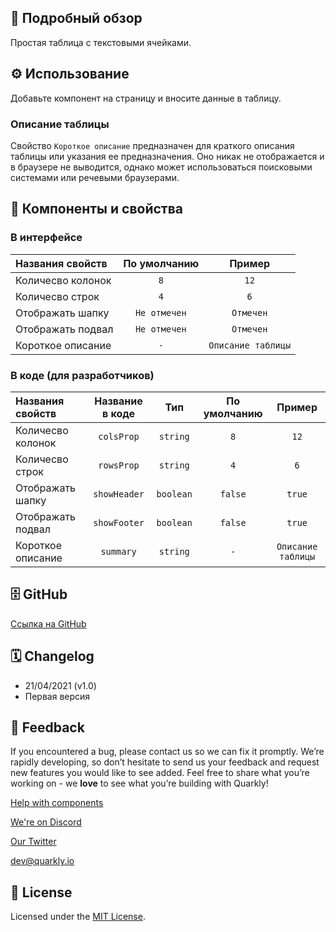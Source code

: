 ## 📖 Подробный обзор

Простая таблица с текстовыми ячейками.

## ⚙️ Использование

Добавьте компонент на страницу и вносите данные в таблицу.

### Описание таблицы

Свойство `Короткое описание` предназначен для краткого описания таблицы или указания ее предназначения.
Оно никак не отображается и в браузере не выводится, однако может использоваться поисковыми системами или речевыми браузерами.

## 🧩 Компоненты и свойства

### В интерфейсе

| Названия свойств  | По умолчанию |       Пример       |
| :---------------- | :----------: | :----------------: |
| Количесво колонок |     `8`      |        `12`        |
| Количесво строк   |     `4`      |        `6`         |
| Отображать шапку  | `Не отмечен` |     `Отмечен`      |
| Отображать подвал | `Не отмечен` |     `Отмечен`      |
| Короткое описание |     `-`      | `Описание таблицы` |

### В коде (для разработчиков)

| Названия свойств  | Название в коде |    Тип    | По умолчанию |       Пример       |
| :---------------- | :-------------: | :-------: | :----------: | :----------------: |
| Количесво колонок |   `colsProp`    | `string`  |     `8`      |        `12`        |
| Количесво строк   |   `rowsProp`    | `string`  |     `4`      |        `6`         |
| Отображать шапку  |  `showHeader`   | `boolean` |   `false`    |       `true`       |
| Отображать подвал |  `showFooter`   | `boolean` |   `false`    |       `true`       |
| Короткое описание |    `summary`    | `string`  |     `-`      | `Описание таблицы` |

## 🗄 GitHub

[Ссылка на GitHub](https://github.com/quarkly/community-kit/blob/master/src/Table.js)

## 🗓 Changelog

-   21/04/2021 (v1.0)
-   Первая версия

## 📮 Feedback

If you encountered a bug, please contact us so we can fix it promptly. We’re rapidly developing, so don’t hesitate to send us your feedback and request new features you would like to see added. Feel free to share what you’re working on - we **love** to see what you’re building with Quarkly!

[Help with components](https://community.quarkly.io/c/requests/11)

[We're on Discord](https://discord.gg/f9KhSMGX)

[Our Twitter](https://twitter.com/quarklyapp)

[dev@quarkly.io](mailto:dev@quarkly.io)

## 📝 License

Licensed under the [MIT License](https://raw.githubusercontent.com/quarkly/community-kit/master/LICENSE).

